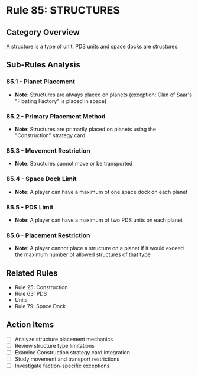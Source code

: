 # Rule 85: STRUCTURES

## Category Overview
A structure is a type of unit. PDS units and space docks are structures.

## Sub-Rules Analysis

### 85.1 - Planet Placement
- **Note**: Structures are always placed on planets (exception: Clan of Saar's "Floating Factory" is placed in space)

### 85.2 - Primary Placement Method
- **Note**: Structures are primarily placed on planets using the "Construction" strategy card

### 85.3 - Movement Restriction
- **Note**: Structures cannot move or be transported

### 85.4 - Space Dock Limit
- **Note**: A player can have a maximum of one space dock on each planet

### 85.5 - PDS Limit
- **Note**: A player can have a maximum of two PDS units on each planet

### 85.6 - Placement Restriction
- **Note**: A player cannot place a structure on a planet if it would exceed the maximum number of allowed structures of that type

## Related Rules
- Rule 25: Construction
- Rule 63: PDS
- Units
- Rule 79: Space Dock

## Action Items
- [ ] Analyze structure placement mechanics
- [ ] Review structure type limitations
- [ ] Examine Construction strategy card integration
- [ ] Study movement and transport restrictions
- [ ] Investigate faction-specific exceptions